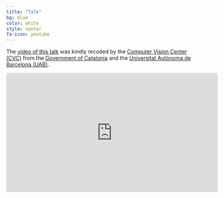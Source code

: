 ```yaml
---
title: "Talk"
bg: blue
color: white
style: center
fa-icon: youtube
---
```


The [video of this talk](http://www.cvc.uab.es/?page_id=113) was kindly recoded by the [Computer Vision Center (CVC)](http://www.cvc.uab.cat/) from the [Government of Catalonia](https://governrepublica.org/) and the [Universitat Autònoma de Barcelona (UAB)](http://www.uab.cat/).


<iframe width="560" height="315" src="https://www.youtube.com/watch?v=QH2-TGUlwu4" frameborder="0" allow="autoplay; encrypted-media" allowfullscreen></iframe>
